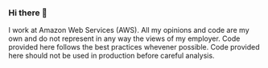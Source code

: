 ### Hi there 👋

I work at Amazon Web Services (AWS). All my opinions and code are my own and do not represent in any way the views of my employer. Code provided here follows the best practices whevener possible. Code provided here should not be used in production before careful analysis.

<!--
**allexlima/allexlima** is a ✨ _special_ ✨ repository because its `README.md` (this file) appears on your GitHub profile.

Here are some ideas to get you started:

- 🔭 I’m currently working on ...
- 🌱 I’m currently learning ...
- 👯 I’m looking to collaborate on ...
- 🤔 I’m looking for help with ...
- 💬 Ask me about ...
- 📫 How to reach me: ...
- 😄 Pronouns: ...
- ⚡ Fun fact: ...
-->
